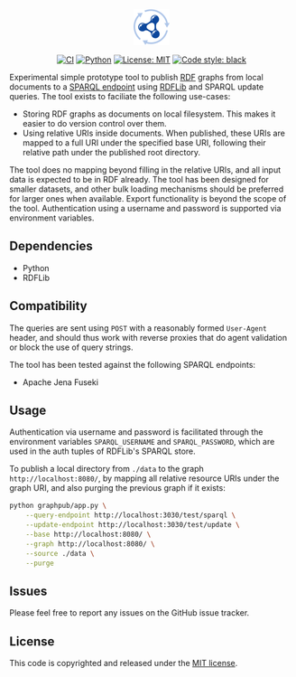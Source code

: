 <p align="center">
    <img alt="logo" src="./.github/assets/logo.svg" width="64">
</p>

<p align="center">
    <a href="https://github.com/surilindur/graphport/actions/workflows/ci.yml"><img alt="CI" src=https://github.com/surilindur/graphport/actions/workflows/ci.yml/badge.svg?branch=main"></a>
    <a href="https://www.python.org/"><img alt="Python" src="https://img.shields.io/badge/%3C%2F%3E-Python-%233776ab.svg"></a>
    <a href="https://opensource.org/licenses/MIT"><img alt="License: MIT" src="https://img.shields.io/badge/License-MIT-%23750014.svg"></a>
    <a href="https://github.com/psf/black"><img alt="Code style: black" src="https://img.shields.io/badge/Code%20Style-black-000000.svg"></a>
</p>

Experimental simple prototype tool to publish [RDF](https://www.w3.org/RDF/) graphs
from local documents to a [SPARQL endpoint](https://www.w3.org/TR/sparql11-protocol/)
using [RDFLib](https://github.com/RDFLib/rdflib) and SPARQL update queries.
The tool exists to faciliate the following use-cases:

* Storing RDF graphs as documents on local filesystem. This makes it easier to do version control over them.
* Using relative URIs inside documents. When published, these URIs are mapped to a full URI under the specified base URI, following their relative path under the published root directory.

The tool does no mapping beyond filling in the relative URIs, and all input data is expected to be in RDF already.
The tool has been designed for smaller datasets, and other bulk loading mechanisms should be preferred for larger ones when available.
Export functionality is beyond the scope of the tool.
Authentication using a username and password is supported via environment variables.

## Dependencies

* Python
* RDFLib

## Compatibility

The queries are sent using `POST` with a reasonably formed `User-Agent` header,
and should thus work with reverse proxies that do agent validation
or block the use of query strings.

The tool has been tested against the following SPARQL endpoints:

* Apache Jena Fuseki

## Usage

Authentication via username and password is facilitated through the environment variables `SPARQL_USERNAME` and `SPARQL_PASSWORD`,
which are used in the auth tuples of RDFLib's SPARQL store.

To publish a local directory from `./data` to the graph `http://localhost:8080/`,
by mapping all relative resource URIs under the graph URI,
and also purging the previous graph if it exists:

```bash
python graphpub/app.py \
    --query-endpoint http://localhost:3030/test/sparql \
    --update-endpoint http://localhost:3030/test/update \
    --base http://localhost:8080/ \
    --graph http://localhost:8080/ \
    --source ./data \
    --purge
```

## Issues

Please feel free to report any issues on the GitHub issue tracker.

## License

This code is copyrighted and released under the [MIT license](http://opensource.org/licenses/MIT).
